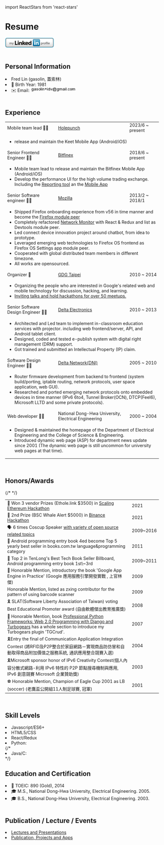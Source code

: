 import ReactStars from 'react-stars'

# Resume

<a href="https://www.linkedin.com/in/fredglin/"><img src="/img/btn_myprofile_160x33.gif" alt="link to my linkedin profile" /></a>
<br/>
<br/>

## Personal Information

<li>Fred Lin (gasolin, 蓋索林)</li>
<li>🎂 Birth Year: 1981</li>
<li>️️✉️ Email: <img src="/img/mail.gif" className="email" alt="gasolin at gmail dot com" /></li>
<br/>

## Experience

<table className="table-striped">
      <tbody>
        <tr>
          <td>Mobile team lead 👨‍💻</td>
          <td><a href="https://www.bitfinex.com/">Holepunch</a></td>
          <td>2023/6 ~ present</td>
        </tr>
        <tr>
          <td colSpan="3">
            <ul>
            <li>release and maintain the Keet Mobile App (Android/iOS)</li>
            </ul>
          </td>
        </tr>
        <tr>
          <td>Senior Frontend Engineer 👨‍💻</td>
          <td><a href="https://www.bitfinex.com/">Bitfinex</a></td>
          <td>2018/6 ~ present</td>
        </tr>
        <tr>
          <td colSpan="3">
            <ul>
            <li>Mobile team lead to release and maintain the Bitfinex Mobile App (Android/iOS)</li>
            <li>Develop the performance UI for the high volume trading exchange. Including the <a href="https://medium.com/bitfinex/diving-into-bitfinex-reporting-tools-ui-e40ce82410d0">Reporting tool</a> an the <a href="https://medium.com/bitfinex/stay-connected-with-the-bitfinex-app-58984bb94dac">Mobile App</a></li>
            </ul>
          </td>
        </tr>
        <tr>
          <td>Senior Software engineer 👨‍💻</td>
          <td><a href="http://www.mozilla.com/">Mozilla</a></td>
          <td>2013/2 ~ 2018/1</td>
        </tr>
        <tr>
          <td colSpan="3">
            <ul>
            <li>Shipped Firefox onboarding experience from v56 in time manner and become the <a href="https://www.oxymoronical.com/blog/2017/08/New-Firefox-and-Toolkit-module-peers-in-Taipei">Firefox module peer</a></li>
            <li>Completely refactored <a href="https://github.com/mozilla/gecko-dev/tree/master/devtools/client/netmonitor">Network Monitor</a> with React & Redux and list as Devtools module peer.</li>
            <li>Led connect device innovation project around chatbot, from idea to prototype.</li>
            <li>Leveraged emerging web technologies to Firefox OS frontend as Firefox OS Settings app module peer.</li>
            <li>Cooperated with global distributed team members in different timezone.</li>
            <li>All works are opensourced.</li>
            </ul>
          </td>
        </tr>
        <tr>
          <td>Organizer 🤹</td>
          <td><a href="http://taipei-gtug.org/">GDG Taipei</a></td>
          <td>2010 ~ 2014</td>
        </tr>
        <tr>
          <td colSpan="3">
            <ul>
            <li>Organizing the people who are interested in Google's related web and mobile technology for discussion, hacking, and learning.</li>
            <li><a href="http://www.taipei-gtug.org/meetings/meeting2011">Inviting talks and hold hackathons for over 50 meetups.</a></li>
            </ul>
          </td>
        </tr>
        <tr>
          <td>Senior Software Design Engineer 👨‍💻</td>
          <td><a href="http://www.delta.com.tw/">Delta Electronics</a></td>
          <td>2010 ~ 2013</td>
        </tr>
        <tr>
          <td colSpan="3">
            <ul>
              <li>Architected and Led team to implement in-classroom education services with projector. including web frontend/server,
          API, and Android tablet client.</li>
              <li>Designed, coded and tested e-publish system with digital right management (DRM) support.</li>
              <li>Got trained and submitted an Intellectual Property (IP) claim.</li>
            </ul>
          </td>
        </tr>
        <tr>
          <td>Software Design Engineer 👨‍💻</td>
          <td><a href="http://www.dninetworks.com/">Delta Network(DNI)</a></td>
          <td>2005 ~ 2010</td>
        </tr>
        <tr>
          <td colSpan="3">
            <ul>
            <li>Router firmware development from backend to frontend (system build/porting, iptable routing, network protocols,
          user space application, web GUI).</li>
            <li>Researched and ported emerging network protocols onto embedded devices in time manner (IPv6 6to4, Tunnel Broker(OCN), DTCP(Feel6), Microsoft LLTD and some private protocols).</li>
            </ul>
          </td>
        </tr>
        <tr>
          <td>Web developer 👨‍💻</td>
          <td>National Dong-Hwa University, Electrical Engineering</td>
          <td>2000 ~ 2004</td>
        </tr>
        <tr>
          <td colSpan="3">
            <ul>
            <li>Designed & maintained the homepage of the Department of Electrical Engineering and the College of Science & Engineering.</li>
            <li>Introduced dynamic web page (ASP) for department news update since 2001 (The dynamic web page is still uncommon for university web pages at that time).</li>
            </ul>
          </td>
        </tr>
      </tbody>
    </table>
<br/>

## Honors/Awards

<table className="table-striped">
      <tbody>
        <tr>
          <td>🥈 Won 3 vendor Prizes (Ethole.link $3500) in <a href="https://showcase.ethglobal.co/scaling/ethhole-link">Scaling Ethereum Hackathon</a></td>
          <td>2021</td>
        </tr>
        <tr>
          <td>🥈 2nd Prize (BSC Whale Alert $5000) in <a href="https://gitcoin.co/issue/binancex/Grant-projects/17">Binance Hackathon</a></td>
          <td>2021</td>
        </tr>
        <tr>
          <td>🗣 6 times Coscup Speaker <a href="/docs/events/presentation">with variety of open source related topics</a></td>
          <td>2009~2016</td>
        </tr>
        <tr>
          <td>📗 Android programming entry book 4ed become Top 5 yearly best seller in books.com.tw language&programming category</td>
          <td>2011</td>
        </tr>
        <tr>
          <td>📗 Top 2 in TenLong's Best Tech Book Seller Billboard, Android programming entry book 1st\~3rd</td>
          <td>2009~2011</td>
        </tr>
        <tr>
          <td>📙 Honorable Mention, introductory the book 'Google App Engine in Practice'
          (Google 應用服務引擎開發實戰 , 上官林傑)</td>
          <td>2009</td>
        </tr>
        {/* <tr>
          <td>Honorable Mention, listed as zxing contributor for the pattern of using barcode scanner</td>
          <td>2009</td>
        </tr> */}
      <tr>
        <td>🎗 SLAT(Software Liberty Association of Taiwan) voting
          Best Educational Promoter award (自由軟體傑出教育推廣獎)</td>
        <td>2008</td>
      </tr>
      <tr>
        <td>📙 Honorable Mention, book <a href="https://www.amazon.com/Professional-Python-Frameworks-Programming-Turbogears/dp/0470138092/">Professional Python Frameworks: Web 2.0 Programming with Django and Turbogears</a> has a whole section to introduce my Turbogears plugin 'TGCrud'.</td>
        <td>2007</td>
      </tr>
      <tr>
        <td>🎗Entry the final of Communication Application Integration Contest
          (將RFID及P2P整合於家庭網路－實現商品防仿冒和自動取得商品附加價值之服務系統,
          通訊應用整合競賽入選)</td>
        <td>2004</td>
      </tr>
      <tr>
        <td>🎗Microsoft sponsor honor of IPv6 Creativity Contest(個人內容分散式網路-利用 IPv6 特性的
          P2P 節點搜尋機制與應用, IPv6 創意競賽 Microsoft 企業贊助獎)</td>
        <td>2003</td>
      </tr>
      <tr>
        <td>⚽️ Honorable Mention, Champion of Eagle Cup 2001 as LB (soccer) (老鷹盃公開組11人制足球賽, 冠軍)</td>
        <td>2001</td>
      </tr>
      </tbody>
    </table>
<br/>

## Skill Levels

<li>Javascript/ES6+
  <ReactStars
    count={5}
    value={4.5}
    edit={false}
    color2={"#155724"}
  />
</li>
<li>HTML5/CSS 
  <ReactStars
    count={5}
    value={4}
    edit={false}
    color2={"#004085"}
  />
</li>
<li>React/Redux 
  <ReactStars
    count={5}
    value={4.5}
    edit={false}
    color2={"#ffab00"}
  />
</li>
<li>Python: 
  <ReactStars
    count={5}
    value={3}
    edit={false}
    color2={"#ffee58"}
  />
</li>
{/* <li>Java/C: <ReactStars
  count={5}
  value={2}
  edit={false}
  color2={"#383d41"}
/>
</li> */}

<br/>

## Education and Certification

<li>🎫 TOEIC: <span className="label label-gold">890</span> (Gold), 2014</li>
<li>🎓 M.S., National Dong-Hwa University, Electrical Engineering. 2005.
</li>
<li>🎓 B.S., National Dong-Hwa University, Electrical Engineering. 2003.</li>

<br/>

## Publication / Lecture / Events

<li><a href="../docs/events/presentation">Lectures and Presentations</a></li>
<li><a href="../docs/projects/project">Publication, Projects and Apps</a></li>

<!-- <h4>Web development</h4>
<li>Frontend: HTML, CSS, JavaScript, React/Redux, Bootstrap</li>
<li>Backend: Node.js (express),
    Python (Django, TurboGears, Google App Engine),
    Java (Play! Framework)</li>
<li>Test and Continue Integration: via Mocha, Jest, and Travis CI</li>
<li>Web design and programming: Involved in 2 open source web frameworks
development(TurboGears, GAEO) for bootstraping,
user experience enhancement, and plugin development.</li> -->

<!-- <h4>Mobile development</h4>
<li>Firefox OS Settings App peer, <a href="https://github.com/mozilla-b2g/gaia/graphs/contributors">top 20 contributor</a> of gaia project</li>
<li><a href="portfolio#mobile">Android and Mobile Web App design and programming</a></li>
<li>Android & Mobile Web App Continue Integration (Auto-build, Profiling and Testing)</li>
<li>Android & FirefoxOS Programing Book Author</li> -->

<!-- <h4>Project Management:</h4>
<li>Contribute and lead several <a href="portfolio#opensource">Open Source projects</a>.</li>
<li>Organize <a href="http://taipei-gtug.org">GDG Taipei</a> meetups and events since 2011.</li>
<li>Daily Scrum during Devtools and Firefox development, cowork across countries and timezone in daily basis.</li>
<li>Lead a team to develop web-based content platform and Device(specially Android) cooperated products.</li> -->

<!-- <h4>Domain Knowledge</h4>
<li>Open Source: Involved in multiple open source projects and use them
    in daily work. Organize over 50 developer meetups and activities.
</li>
<li>Publish Speaking: Elaborated technical topics (Web framework, Python,
    Android) in public with passion. Giving over 40 Talks in tech meetups, open source conferences and training courses.
</li>
<li>Server-Client/Mobile Service architect, design and integration:
    Cooperated to deliver 500M+
    download Android app (aTrackDog) with web service.
</li>
<li>User Experience in concern: Make easy to use bootstraping procedures
    for TurboGears and GAEO web frameworks. Firefox Quantum Onboarding, My published
    mobile apps, books and documents.
</li>
<li>Cross Platform design: Designed, coded and tested digital right
    management(OMA-like) system through c and java with Qt,
    Android, and server involved integration.
</li>
<li>Network Protocols & System Integration: Designed, coded,
    ported and tested on linux-based home networking ODM products for
    JP and US customers.
</li>
<li>Intellectual Property(IP): trained and submitted IP claim in US/TW</li>
<li>Organize and Facilitation: Introduced productive tools such as
    version control, tracking system to working groups.
</li> -->

<!-- <h5>System administration</h5>
<li>Mac, Linux (Ubuntu), Windows</li>
<li>Version Control (git, svn)</li>
<li>Issue Tracking (Bugzilla, RedMine, Trac)</li>
<li>Continue Integration (Travis, Jenkins)</li> -->

<!--h2>Interests</h2>
<li>Reading & Writing</li>
<li>Web and Mobile development</li>
<li>Chinese medicine and astrology</li>
<li>Soccer</li-->
